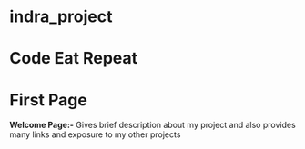 # indra_project
# Code Eat Repeat

# First Page
**Welcome Page:-**
Gives brief description about my project and also provides many links and exposure to my other projects

